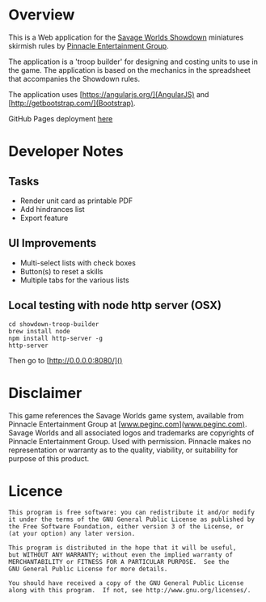 Overview
====
This is a Web application for the [Savage Worlds Showdown](https://www.peginc.com/freebies/Showdown/Showdown.pdf) miniatures 
skirmish rules by [Pinnacle Entertainment Group](www.peginc.com). 

The application is a 'troop builder' for designing and costing units to use in the game. The application is based on the mechanics 
in the spreadsheet that accompanies the Showdown rules.
 
The application uses [https://angularjs.org/](AngularJS) and [http://getbootstrap.com/](Bootstrap).   

GitHub Pages deployment [here](http://retroredge.github.io/showdown-troop-builder)

Developer Notes
====

Tasks
-----
- Render unit card as printable PDF
- Add hindrances list
- Export feature


UI Improvements
----
- Multi-select lists with check boxes
- Button(s) to reset a skills
- Multiple tabs for the various lists

Local testing with node http server (OSX)
----
```
cd showdown-troop-builder
brew install node
npm install http-server -g
http-server
```

Then go to [http://0.0.0.0:8080/]()

Disclaimer
====
This game references the Savage Worlds game system, available from Pinnacle Entertainment Group at [www.peginc.com](www.peginc.com). 
Savage Worlds and all associated logos and trademarks are copyrights of Pinnacle Entertainment Group. 
Used with permission. Pinnacle makes no representation or warranty as to the quality, viability, or suitability for purpose of this product.

Licence
====
```
This program is free software: you can redistribute it and/or modify
it under the terms of the GNU General Public License as published by
the Free Software Foundation, either version 3 of the License, or
(at your option) any later version.

This program is distributed in the hope that it will be useful,
but WITHOUT ANY WARRANTY; without even the implied warranty of
MERCHANTABILITY or FITNESS FOR A PARTICULAR PURPOSE.  See the
GNU General Public License for more details.

You should have received a copy of the GNU General Public License
along with this program.  If not, see http://www.gnu.org/licenses/.
```